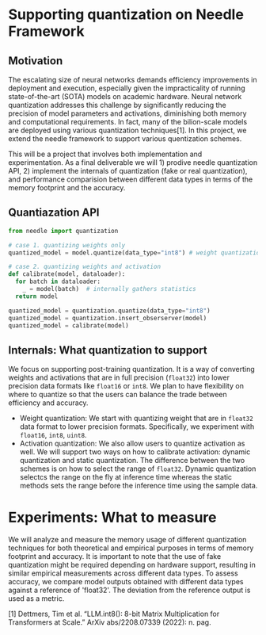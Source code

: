 # Supporting quantization on Needle Framework



## Motivation
The escalating size of neural networks demands efficiency improvements in deployment and execution, especially given the impracticality of running state-of-the-art (SOTA) models on academic hardware. Neural network quantization addresses this challenge by significantly reducing the precision of model parameters and activations, diminishing both memory and computational requirements. In fact, many of the bilion-scale models are deployed using various quantization techniques[1]. In this project, we extend the needle framework to support various quentization schemes.

This will be a project that involves both implementation and experimentation. As a final deliverable we will 1) prodive needle quantization API,  2) implement the internals of quantization (fake or real quantization), and performance comparision between different data types in terms of the memory footprint and the accuracy.

## Quantiazation API
```python
from needle import quantization

# case 1. quantizing weights only
quantized_model = model.quantize(data_type="int8") # weight quantization

# case 2. quantizing weights and activation
def calibrate(model, dataloader):
  for batch in dataloader:
    _ = model(batch)  # internally gathers statistics
  return model

quantized_model = quantization.quantize(data_type="int8")
quantized_model = quantization.insert_obserserver(model)
quantized_model = calibrate(model)
```

## Internals: What quantization to support
We focus on supporting post-training quantization. It is a way of converting weights and activations that are in full precision (`float32`) into lower precision data formats like `float16` or `int8`. We plan to have flexibility on where to quantize so that the users can balance the trade between efficiency and accuracy. 
* Weight quantization: We start with quantizing weight that are in `float32` data format to lower precision formats. Specifically, we experiment with `float16`, `int8`, `uint8`.
* Activation quantization: We also allow users to quantize activation as well. We will support two ways on how to calibrate activation: dynamic quantization and static quantization. The difference between the two schemes is on how to select the range of `float32`. Dynamic quantization selectcs the range on the fly at inference time whereas the static methods sets the range before the inference time using the sample data.


# Experiments: What to measure

We will analyze and measure the memory usage of different quantization techniques for both theoretical and empirical purposes in terms of memory footprint and accuracy. It is important to note that the use of fake quantization might be required depending on hardware support, resulting in similar empirical measurements across different data types. To assess accuracy, we compare model outputs obtained with different data types against a reference of 'float32'. The deviation from the reference output is used as a metric.

[1] Dettmers, Tim et al. “LLM.int8(): 8-bit Matrix Multiplication for Transformers at Scale.” ArXiv abs/2208.07339 (2022): n. pag.



